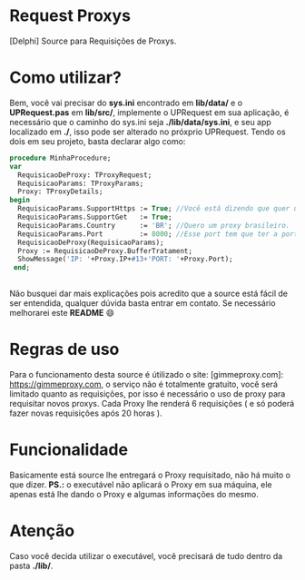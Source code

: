 # Request Proxys
[Delphi] Source para Requisições de Proxys.

# Como utilizar?
Bem, você vai precisar do **sys.ini** encontrado em **lib/data/** e o **UPRequest.pas** em **lib/src/**, implemente o UPRequest em sua aplicação,
é necessário que o caminho do sys.ini seja **./lib/data/sys.ini**, e seu app localizado em **./**, isso pode ser alterado no próxprio UPRequest.
Tendo os dois em seu projeto, basta declarar algo como:

```pascal
procedure MinhaProcedure;
var
  RequisicaoDeProxy: TProxyRequest;
  RequisicaoParams: TProxyParams;
  Proxy: TProxyDetails;
begin
  RequisicaoParams.SupportHttps := True; //Você está dizendo que quer um proxy que suporta https...
  RequisicaoParams.SupportGet   := True;
  RequisicaoParams.Country      := 'BR'; //Quero um proxy brasileiro.
  RequisicaoParams.Port         := 8000; //Esse port tem que ter a porta 8000 aberta
  RequisicaoDeProxy(RequisicaoParams);
  Proxy := RequisicaoDeProxy.BufferTratament;
  ShowMessage('IP: '+Proxy.IP+#13+'PORT: '+Proxy.Port);
 end;
 
```

Não busquei dar mais explicações pois acredito que a source está fácil de ser entendida, qualquer dúvida basta entrar em contato.
Se necessário melhorarei este **README** :smile:

# Regras de uso
Para o funcionamento desta source é útilizado o site: [gimmeproxy.com]: https://gimmeproxy.com, o serviço não é totalmente gratuito, você
será limitado quanto as requisições, por isso é necessário o uso de proxy para requisitar novos proxys.
Cada Proxy lhe renderá 6 requisições ( e só poderá fazer novas requisições após 20 horas ).

# Funcionalidade
Basicamente está source lhe entregará o Proxy requisitado, não há muito o que dizer.
**PS.:** o executável não aplicará o Proxy em sua máquina, ele apenas está lhe dando o Proxy e algumas informações do mesmo.

# Atenção
Caso você decida utilizar o executável, você precisará de tudo dentro da pasta **./lib/**.
